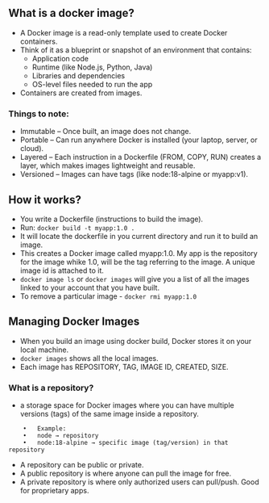 ## What is a docker image?
- A Docker image is a read-only template used to create Docker containers.
- Think of it as a blueprint or snapshot of an environment that contains:
   - Application code
   - Runtime (like Node.js, Python, Java)
   - Libraries and dependencies
   - OS-level files needed to run the app
- Containers are created from images.

### Things to note:
- Immutable – Once built, an image does not change.
- Portable – Can run anywhere Docker is installed (your laptop, server, or cloud).
- Layered – Each instruction in a Dockerfile (FROM, COPY, RUN) creates a layer, which makes images lightweight and reusable.
- Versioned – Images can have tags (like node:18-alpine or myapp:v1).

## How it works?
- You write a Dockerfile (instructions to build the image).
- Run: ```docker build -t myapp:1.0 .```
- It will locate the dockerfile in you current directory and run it to build an image.
- This creates a Docker image called myapp:1.0. My app is the repository for the image whike 1.0, will be the tag referring to the image. A unique image id is attached to it.
- ```docker image ls``` or ```docker images``` will give you a list of all the images linked to your account that you have built.
- To remove a particular image - ```docker rmi myapp:1.0```

## Managing Docker Images
- When you build an image using docker build, Docker stores it on your local machine.
- ```docker images``` shows all the local images.
- Each image has REPOSITORY, TAG, IMAGE ID, CREATED, SIZE.
### What is a repository?
- a storage space for Docker images where you can have multiple versions (tags) of the same image inside a repository.
```
	•	Example:
	•	node → repository
	•	node:18-alpine → specific image (tag/version) in that repository
```
- A repository can be public or private.
- A public repository is where anyone can pull the image for free.
- A private repository is where only authorized users can pull/push. Good for proprietary apps.
